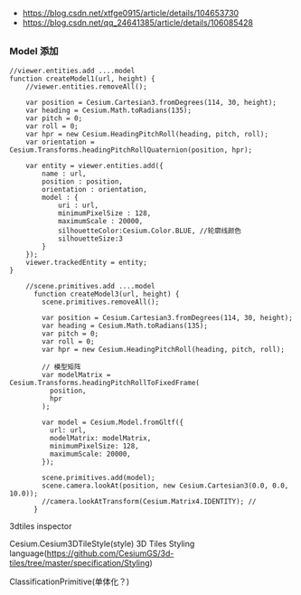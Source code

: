 - https://blog.csdn.net/xtfge0915/article/details/104653730
- https://blog.csdn.net/qq_24641385/article/details/106085428

##

### Model 添加

```
//viewer.entities.add ....model
function createModel1(url, height) {
    //viewer.entities.removeAll();

    var position = Cesium.Cartesian3.fromDegrees(114, 30, height);
    var heading = Cesium.Math.toRadians(135);
    var pitch = 0;
    var roll = 0;
    var hpr = new Cesium.HeadingPitchRoll(heading, pitch, roll);
    var orientation = Cesium.Transforms.headingPitchRollQuaternion(position, hpr);

    var entity = viewer.entities.add({
        name : url,
        position : position,
        orientation : orientation,
        model : {
            uri : url,
            minimumPixelSize : 128,
            maximumScale : 20000,
            silhouetteColor:Cesium.Color.BLUE, //轮廓线颜色
            silhouetteSize:3
        }
    });
    viewer.trackedEntity = entity;
}
```

```
    //scene.primitives.add ....model
      function createModel3(url, height) {
        scene.primitives.removeAll();

        var position = Cesium.Cartesian3.fromDegrees(114, 30, height);
        var heading = Cesium.Math.toRadians(135);
        var pitch = 0;
        var roll = 0;
        var hpr = new Cesium.HeadingPitchRoll(heading, pitch, roll);

        // 模型矩阵
        var modelMatrix = Cesium.Transforms.headingPitchRollToFixedFrame(
          position,
          hpr
        );

        var model = Cesium.Model.fromGltf({
          url: url,
          modelMatrix: modelMatrix,
          minimumPixelSize: 128,
          maximumScale: 20000,
        });

        scene.primitives.add(model);
        scene.camera.lookAt(position, new Cesium.Cartesian3(0.0, 0.0, 10.0));
        //camera.lookAtTransform(Cesium.Matrix4.IDENTITY); //
      }

```

3dtiles inspector

Cesium.Cesium3DTileStyle(style)
3D Tiles Styling language(https://github.com/CesiumGS/3d-tiles/tree/master/specification/Styling)

ClassificationPrimitive(单体化？)
